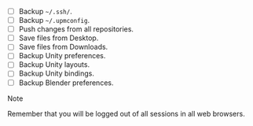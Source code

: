 * [ ] Backup `~/.ssh/`.
* [ ] Backup `~/.upmconfig`.
* [ ] Push changes from all repositories.
* [ ] Save files from Desktop.
* [ ] Save files from Downloads.
* [ ] Backup Unity preferences.
* [ ] Backup Unity layouts.
* [ ] Backup Unity bindings.
* [ ] Backup Blender preferences.

> [!NOTE]
> Remember that you will be logged out of all sessions in all web browsers.
